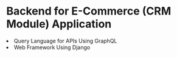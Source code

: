 # Backend for E-Commerce (CRM Module) Application

<li>Query Language for APIs Using GraphQL</li>
<li>Web Framework Using Django</li>
